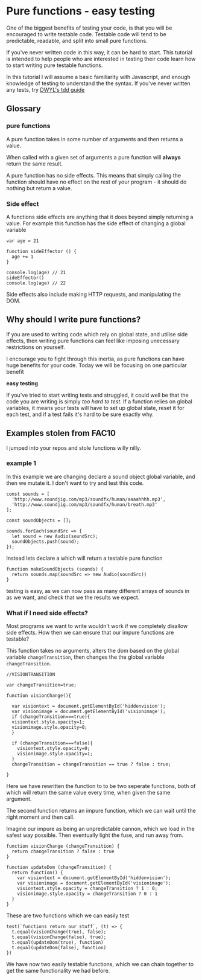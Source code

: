 # Pure functions - easy testing
One of the biggest benefits of testing your code, is that you will be encouraged to write testable code. Testable code will tend to be predictable, readable, and split into small pure functions.

If you've never written code in this way, it can be hard to start. This tutorial is intended to help people who are interested in testing their code learn how to start writing pure testable functions.

In this tutorial I will assume a basic familiarity with Javascript, and enough knowledge of testing to understand the the syntax. If you've never written any tests, try [DWYL's tdd guide](https://github.com/dwyl/learn-tdd)

## Glossary

### pure functions
A pure function takes in some number of arguments and then returns a value.

When called with a given set of arguments a pure function will __always__ return the same result.

A pure function has no side effects. This means that simply calling the function should have no effect on the rest of your program - it should do nothing but return a value.

### Side effect
A functions side effects are anything that it does beyond simply returning a value. For example this function has the side effect of changing a global variable

```
var age = 21

function sideEffector () {
  age += 1
}

console.log(age) // 21
sideEffector()
console.log(age) // 22
```

Side effects also include making HTTP requests, and manipulating the DOM. 

## Why should I write pure functions?
If you are used to writing code which rely on global state, and utilise side effects, then writing pure functions can feel like imposing unecessary restrictions on yourself.

I encourage you to fight through this inertia, as pure functions can have huge benefits for your code. Today we will be focusing on one particular benefit

**easy testing**

If you've tried to start writing tests and struggled, it could well be that the code you are writing is simply _too hard to test_. If a function relies on global variables, it means your tests will have to set up global state, reset it for each test, and if a test fails it's hard to be sure exactly why.

## Examples stolen from FAC10
I jumped into your repos and stole functions willy nilly.

### example 1

In this example we are changing declare a sound object global variable, and then we mutate it. I don't want to try and test this code.

```
const sounds = [
  'http://www.soundjig.com/mp3/soundfx/human/aaaahhhh.mp3',
  'http://www.soundjig.com/mp3/soundfx/human/breath.mp3'
];

const soundObjects = [];

sounds.forEach(soundSrc => {
  let sound = new Audio(soundSrc);
  soundObjects.push(sound);
});
```
Instead lets declare a which will return a testable pure function
```
function makeSoundObjects (sounds) {
  return sounds.map(soundSrc => new Audio(soundSrc))
}
```

testing is easy, as we can now pass as many different arrays of sounds in as we want, and check that we the results we expect.

### What if I need side effects?
Most programs we want to write wouldn't work if we completely disallow side effects. How then we can ensure that our impure functions are testable?

This function takes no arguments, alters the dom based on the global variable `changeTransition`, then changes the the global variable `changeTransition`.
```
//VISIONTRANSITION

var changeTransition=true;

function visionChange(){

  var visiontext = document.getElementById('hiddenvision');
  var visionimage = document.getElementById('visionimage');
  if (changeTransition===true){
  visiontext.style.opacity=1;
  visionimage.style.opacity=0;
  }

  if (changeTransition===false){
    visiontext.style.opacity=0;
    visionimage.style.opacity=1;
  }
  changeTransition = changeTransition == true ? false : true;

}
```
Here we have rewritten the function to to be two seperate functions, both of which will return the same value every time, when given the same argument.

The second function returns an impure function, which we can wait until the right moment and then call.

Imagine our impure as being an unpredictable cannon, which we load in the safest way possible. Then eventually light the fuse, and run away from.  
```
function visionChange (changeTransition) {
  return changeTransition ? false : true
}

function updateDom (changeTransition) {
  return function() {
    var visiontext = document.getElementById('hiddenvision');
    var visionimage = document.getElementById('visionimage');
    visiontext.style.opacity = changeTransition ? 1 : 0;
    visionimage.style.opacity = changeTransition ? 0 : 1
  }
}
```
These are two functions which we can easily test
```
test(`functions return our stuff`, (t) => {
  t.equal(visionChange(true), false);
  t.equal(visionChange(false), true);
  t.equal(updateDom(true), function)
  t.equal(updateDom(false), function)
})
```
We have now two easily testable functions, which we can chain together to get the same functionality we had before.
